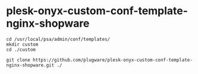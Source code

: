 # plesk-onyx-custom-conf-template-nginx-shopware

```
cd /usr/local/psa/admin/conf/templates/
mkdir custom
cd ./custom
```

```
git clone https://github.com/plugware/plesk-onyx-custom-conf-template-nginx-shopware.git ./
```

